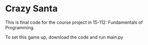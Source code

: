 Crazy Santa
===========
This is final code for the course project in 15-112: Fundamentals of Programming.

To set this game up, download the code and run main.py
